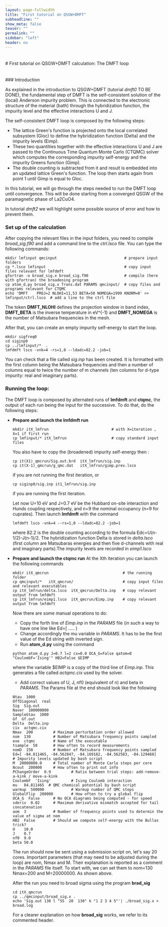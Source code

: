 ```yaml
---
layout: page-fullwidth
title: "First tutorial on QSGW+DMFT"
subheadline: ""
show_meta: false
teaser: ""
permalink: ""
sidebar: "left"
header: no
---
```

<hr style="height:5pt; visibility:hidden;" />
# First tutorial on QSGW+DMFT calculation: The DMFT loop


<hr style="height:5pt; visibility:hidden;" />
### Introduction

As explained in the introduction to QSGW+DMFT (tutorial _dmft0_ TO BE DONE), the fundamental step of DMFT is the self-consistent solution of the (local) Anderson impurity problem. This is connected to the electronic structure of the material (bath) through the hybridization function, the impurity level and the effective interactions U and J.
 
The self-consistent DMFT loop is composed by the following steps:
* The lattice Green's function is projected onto the local correlated subsystem (Gloc) to define the hybridization function (Delta) and the impurity levels (Eimp).
* These two quantities together with the effective interactions U and J are passed to the Continuous Time Quantum Monte Carlo (CTQMC) solver which computes the corresponding impurity self-energy and the impurity Greens function (Gimp).
* The double counting is subtracted from it and result is embedded into an updated lattice Green's function. The loop then starts again from point 1 until Gimp is equal to Gloc.

In this tutorial, we will go through the steps needed to run the DMFT loop until convergence. 
This will be done starting from a converged QSGW of the paramagnetic phase of La2CuO4.

In tutorial _dmft2_ we will highlight some possible source of error and how to prevent them.


### Set up of the calculation 
After copying the relevant files in the input folders, you need to compile *broad_sig.f90* and add a command line to the *ctrl.lsco* file. 
You can type the following commands:
~~~
mkdir lmfinput qmcinput                              # prepare input folders
cp *.lsco lmfinput                                   # copy input files relevant for lmfdmft
gfortran -o broad_sig.x broad_sig.f90                # compile (here with gfortran) the broadening program
cp atom_d.py broad_sig.x Trans.dat PARAMS qmcinput/  # copy files and programs relevant for CTQMC
echo 'DMFT    PROJ=2 NLOHI=11,53 BETA=50 NOMEGA=1999 KNORM=0' >> lmfinput/ctrl.lsco  # add a line to the ctrl file 
~~~
The token **DMFT_NLOHI** defines the projection window in band index, **DMFT_BETA** is the inverse temperature in eV^{-1} and **DMFT_NOMEGA** is the number of Matsubara frequencies in the mesh. 

After that, you can create an empty impurity self-energy to start the loop.
~~~
mkdir sigfreq0
cd siginp0
cp ../lmfinput/*  . 
lmfdmft lsco -vnk=4 -rs=1,0 --ldadc=82.2 -job=1
~~~
You can check that a file called *sig.inp* has been created. It is formatted with the first column being the Matsubara frequencies and then a number of columns equal to twice the number of m channels (ten columns for d-type impurity: real and imaginary parts).

### Running the loop:
The DMFT loop is composed by alternated runs of **lmfdmft** and **ctqmc**, the output of each run being the input for the successive. To do that, do the following steps:
* **Prepare and launch the lmfdmft run**
  ~~~
  mkdir itX_lmfrun                            # with X=iteration , X=1 if first run
  cp lmfinput/* itX_lmfrun                    # copy standard input files 
  ~~~
  You also have to copy the (broadened) impurity self-energy then :
  ~~~
  cp it(X1)_qmcrun/Sig.out.brd  itX_lmfrun/sig.inp
  cp it(X-1)_qmcrun/g_qmc.dat   itX_lmfrun/gimp.prev.lsco
  ~~~
  if you are not running the first iteration, or 
  ~~~
  cp siginp0/sig.inp it1_lmfrun/sig.inp
  ~~~
  if you are running the first iteration.

  Let now U=10 eV and J=0.7 eV be the Hubbard on-site interaction and Hunds coupling respectively, and n=9 the nominal occupancy (n=9 for cuprates). Then launch **lmfdmft** with the command 
  ~~~
  lmfdmft lsco -vnk=4 --rs=1,0 --ldadc=82.2 -job=1 
  ~~~
  where 82.2 is the double counting according to the formula Edc=U(n-1/2)-J(n-1)/2. The hybridization function Delta is stored in *delta.lsco* (first column are Matsubaras energies and then five d-channels with real and imaginary parts).The impurity levels are recorded in *eimp1.lsco* 

* **Prepare and launch the ctqmc run**
  At the Xth iteration you can launch the following commands
  ~~~
  mkdir itX_qmcrun                                 # the running folder
  cp qmcinput/*   itX_qmcrun/                      # copy input files and relevant executables
  cp itX_lmfrun/delta.lsco  itX_qmcrun/Delta.inp   # copy relevant output from lmfdmft
  cp itX_lmfrun/eimp1.lsco  itX_qmcrun/Eimp.inp    # copy relevant output from lmfdmft
  ~~~

  Now there are some manual operations to do:
  * Copy the forth line of *Eimp.inp* in the *PARAMS* file (in such a way to have one line like Ed=[ ..... ) 
  * Change accordingly the mu variable in *PARAMS*. It has to be the first value of the Ed string with inverted sign.
  * Run **atom_d.py** using the command
  ~~~
  python atom_d.py J=0.7 l=2 cx=0.0 OCA_G=False qatom=0 "CoulombF='Ising'" HB2=False $EIMP
  ~~~ 
  where the variable $EIMP is a copy of the third line of *Eimp.inp*. This generates a file called *actqmc.cix* used by the solver.
  * Add correct values of U, J, nf0 (equivalent of n) and beta in *PARAMS*. The Params file at the end should look like the following 
  ~~~
  Ntau  1000  
  OffDiagonal  real
  Sig  Sig.out
  Naver  100000000
  SampleGtau  1000
  Gf  Gf.out
  Delta  Delta.inp
  cix  actqmc.cix
  Nmax  200         # Maximum perturbation order allowed
  nom  130          # Number of Matsubara frequency points sampled
  exe  ctqmc        # Name of the executable
  tsample  50       # How often to record measurements
  nomD  150         # Number of Matsubara frequency points sampled
  Ed=[ -84.811465, -84.562847, -84.169182, -84.562583, -84.129468]     # Impurity levels updated by bash script
  M  20000000.0     # Total number of Monte Carlo steps per core
  Ncout  200000     # How often to print out info
  PChangeOrder  0.9         # Ratio between trial steps: add-remove-a-kink / move-a-kink
  CoulombF  'Ising'         # Ising Coulomb interaction
  mu   84.811465  # QMC chemical potential by bash script
  warmup  500000            # Warmup number of QMC steps
  GlobalFlip  200000        # How often to try a global flip
  OCA_G  False      # No OCA diagrams being computed - for speed
  sderiv  0.02      # Maximum derivative mismatch accepted for tail concatenation
  aom  3            # Number of frequency points used to determin the value of sigma at nom
  HB2  False        # Should we compute self-energy with the Bullas trick?
  U    10.0
  J    0.7
  nf0  9.0
  beta 50.0
  ~~~
  The run	should now be sent using a submission script on, let's say 20 cores. Important parameters (that may need to be adjusted during the loop) are nom, Nmax and M. Their explanation is reported as a comment in the *PARAMS* file itself. To start with, we can set them to nom=130 Nmax=200 and M=20000000. As shown above.

  After the run you need to broad sigma using the program **brad_sig**
  ~~~ 
  cd itX_qmcrun
  cp ../qmcinput/broad_sig.x .
  echo 'Sig.out 130 l "55  20  130" k "1 2 3 4 5"'| ./broad_sig.x > broad.log
  ~~~
  For a clearer explanation on how **broad_sig** works, we refer to its commented header.

